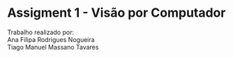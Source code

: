 # Assigment 1 - Visão por Computador

Trabalho realizado por: <br>
Ana Filipa Rodrigues Nogueira <br>
Tiago Manuel Massano Tavares <br>
